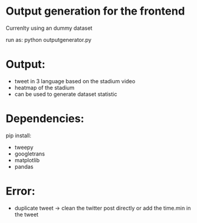 # Output generation for the frontend
Currenlty using an dummy dataset

run as: python outputgenerator.py

# Output:
* tweet in 3 language based on the stadium video
* heatmap of the stadium
* can be used to generate dataset statistic

# Dependencies:
pip install:
* tweepy
* googletrans
* matplotlib
* pandas

# Error:
* duplicate tweet -> clean the twitter post directly or add the time.min in the tweet
